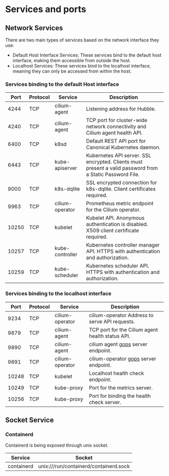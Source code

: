 # Services and ports

## Network Services

There are two main types of services based on the network interface they use:

* Default Host Interface Services: These services bind to the default host 
interface, making them accessible from outside the host.
* Localhost Services: These services bind to the localhost interface,
meaning they can only be accessed from within the host.

### Services binding to the default Host interface

| Port  | Protocol | Service         |Description                                                                                               |
|-------|----------|-----------------|----------------------------------------------------------------------------------------------------------|
| 4244  | TCP      | cilium-agent    | Listening address for Hubble.                                                                            |
| 4240  | TCP      | cilium-agent    | TCP port for cluster-wide network connectivity and Cilium agent health API.                              |
| 6400  | TCP      | k8sd            | Default REST API port for Canonical Kubernetes daemon.                                                   |
| 6443  | TCP      | kube-apiserver  | Kubernetes API server. SSL encrypted. Clients must present a valid password from a Static Password File. |
| 9000  | TCP      | k8s-dqlite      | SSL encrypted connection for k8s-dqlite. Client certificates required.                                   |
| 9963  | TCP      | cilium-operator | Prometheus metric endpoint for the Cilium operator.                                                      |
| 10250 | TCP      | kubelet         | Kubelet API. Anonymous authentication is disabled. X509 client certificate required.                     |
| 10257 | TCP      | kube-controller | Kubernetes controller manager API. HTTPS with authentication and authorization.                          |
| 10259 | TCP      | kube-scheduler  | Kubernetes scheduler API. HTTPS with authentication and authorization.                                   |


### Services binding to the localhost interface

| Port  | Protocol | Service         | Description                                                             |
|-------|----------|-----------------|-------------------------------------------------------------------------|
| 9234  | TCP      | cilium-operator | cilium-operator  Address to serve API requests.                         |
| 9879  | TCP      | cilium-agent    | TCP port for the Cilium agent health status API.                        |
| 9890  | TCP      | cilium-agent    | cilium agent [gops](https://github.com/google/gops) server endpoint.    |
| 9891  | TCP      | cilium-operator | cilium-operator [gops](https://github.com/google/gops) server endpoint. |
| 10248 | TCP      | kubelet         | Localhost health check endpoint.                                        |
| 10249 | TCP      | kube-proxy      | Port for the metrics server.                                            |
| 10256 | TCP      | kube-proxy      | Port for binding the health check server.                               |
 
## Socket Service

### Containerd

Containerd is being exposed through unix socket.

| Service      | Socket                                 |
|--------------|----------------------------------------|
| containerd 	 | unix:///run/containerd/containerd.sock |
